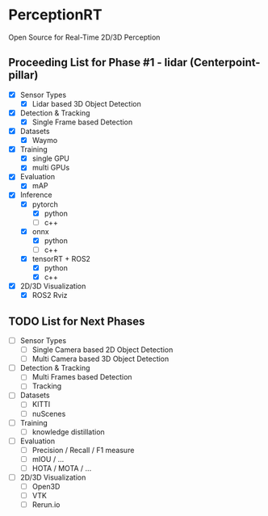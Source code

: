 # PerceptionRT
Open Source for Real-Time 2D/3D Perception

## Proceeding List for Phase #1 - lidar (Centerpoint-pillar)
- [X] Sensor Types
  - [X] Lidar based 3D Object Detection
- [X] Detection & Tracking
  - [X] Single Frame based Detection
- [X] Datasets
  - [X] Waymo
- [X] Training
  - [X] single GPU
  - [X] multi GPUs
- [X] Evaluation
  - [X] mAP 
- [X] Inference
  - [X] pytorch
    - [X] python
    - [ ] c++
  - [X] onnx
    - [X] python
    - [ ] c++ 
  - [X] tensorRT + ROS2
    - [X] python
    - [X] c++
- [X] 2D/3D Visualization
  - [X] ROS2 Rviz 
    
## TODO List for Next Phases
- [ ] Sensor Types
  - [ ] Single Camera based 2D Object Detection
  - [ ] Multi Camera based 3D Object Detection
- [ ] Detection & Tracking
  - [ ] Multi Frames based Detection
  - [ ] Tracking
- [ ] Datasets
  - [ ] KITTI
  - [ ] nuScenes
- [ ] Training
  - [ ] knowledge distillation
- [ ] Evaluation
  - [ ] Precision / Recall / F1 measure
  - [ ] mIOU / ...
  - [ ] HOTA / MOTA / ...
- [ ] 2D/3D Visualization
  - [ ] Open3D
  - [ ] VTK
  - [ ] Rerun.io
